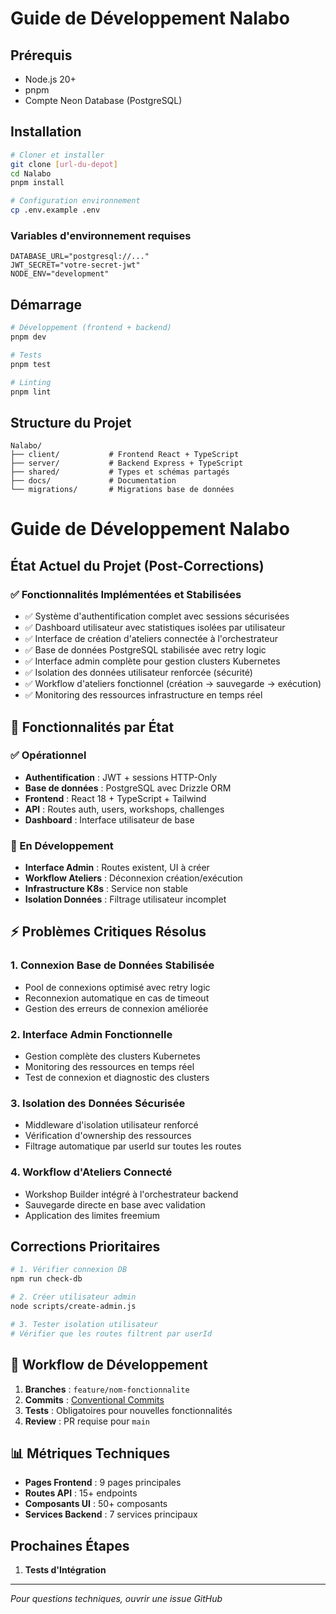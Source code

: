 # Guide de Développement Nalabo

## Prérequis

- Node.js 20+
- pnpm
- Compte Neon Database (PostgreSQL)

## Installation

```bash
# Cloner et installer
git clone [url-du-depot]
cd Nalabo
pnpm install

# Configuration environnement
cp .env.example .env
```

### Variables d'environnement requises

```env
DATABASE_URL="postgresql://..."
JWT_SECRET="votre-secret-jwt"
NODE_ENV="development"
```

## Démarrage

```bash
# Développement (frontend + backend)
pnpm dev

# Tests
pnpm test

# Linting
pnpm lint
```

## Structure du Projet

```
Nalabo/
├── client/           # Frontend React + TypeScript
├── server/           # Backend Express + TypeScript  
├── shared/           # Types et schémas partagés
├── docs/             # Documentation
└── migrations/       # Migrations base de données
```

# Guide de Développement Nalabo

## État Actuel du Projet (Post-Corrections)

### ✅ Fonctionnalités Implémentées et Stabilisées
- ✅ Système d'authentification complet avec sessions sécurisées
- ✅ Dashboard utilisateur avec statistiques isolées par utilisateur
- ✅ Interface de création d'ateliers connectée à l'orchestrateur
- ✅ Base de données PostgreSQL stabilisée avec retry logic
- ✅ Interface admin complète pour gestion clusters Kubernetes
- ✅ Isolation des données utilisateur renforcée (sécurité)
- ✅ Workflow d'ateliers fonctionnel (création → sauvegarde → exécution)
- ✅ Monitoring des ressources infrastructure en temps réel

## 🎯 Fonctionnalités par État

### ✅ Opérationnel
- **Authentification** : JWT + sessions HTTP-Only
- **Base de données** : PostgreSQL avec Drizzle ORM
- **Frontend** : React 18 + TypeScript + Tailwind
- **API** : Routes auth, users, workshops, challenges
- **Dashboard** : Interface utilisateur de base

### 🔧 En Développement
- **Interface Admin** : Routes existent, UI à créer
- **Workflow Ateliers** : Déconnexion création/exécution
- **Infrastructure K8s** : Service non stable
- **Isolation Données** : Filtrage utilisateur incomplet

## ⚡ Problèmes Critiques Résolus

### 1. Connexion Base de Données Stabilisée
- Pool de connexions optimisé avec retry logic
- Reconnexion automatique en cas de timeout
- Gestion des erreurs de connexion améliorée

### 2. Interface Admin Fonctionnelle
- Gestion complète des clusters Kubernetes
- Monitoring des ressources en temps réel
- Test de connexion et diagnostic des clusters

### 3. Isolation des Données Sécurisée
- Middleware d'isolation utilisateur renforcé
- Vérification d'ownership des ressources
- Filtrage automatique par userId sur toutes les routes

### 4. Workflow d'Ateliers Connecté
- Workshop Builder intégré à l'orchestrateur backend
- Sauvegarde directe en base avec validation
- Application des limites freemium

## Corrections Prioritaires
```bash
# 1. Vérifier connexion DB
npm run check-db

# 2. Créer utilisateur admin
node scripts/create-admin.js

# 3. Tester isolation utilisateur
# Vérifier que les routes filtrent par userId
```

## 🔄 Workflow de Développement

1. **Branches** : `feature/nom-fonctionnalite`
2. **Commits** : [Conventional Commits](https://www.conventionalcommits.org/)
3. **Tests** : Obligatoires pour nouvelles fonctionnalités
4. **Review** : PR requise pour `main`

## 📊 Métriques Techniques

- **Pages Frontend** : 9 pages principales
- **Routes API** : 15+ endpoints
- **Composants UI** : 50+ composants
- **Services Backend** : 7 services principaux

## Prochaines Étapes

1. **Tests d'Intégration**

---
*Pour questions techniques, ouvrir une issue GitHub*